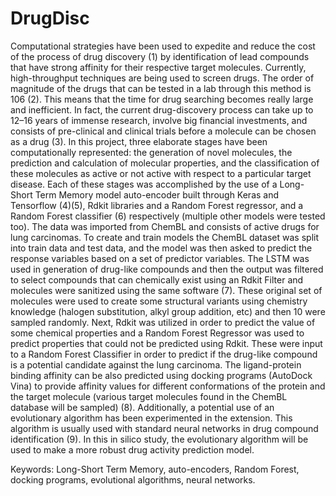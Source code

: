 # DrugDisc

Computational strategies have been used to expedite and reduce the cost of the process of drug discovery (1) by identification of lead compounds that have strong affinity for their respective target molecules. Currently, high-throughput techniques are being used to screen drugs. The order of magnitude of the drugs that can be tested in a lab through this method is 106 (2). This means that the time for drug searching becomes really large and inefficient. In fact, the current drug-discovery process can take up to 12–16 years of immense research, involve big financial investments, and consists of pre-clinical and clinical trials before a molecule can be chosen as a drug (3). In this project, three elaborate stages have been computationally represented: the generation of novel molecules, the prediction and calculation of molecular properties, and the classification of these molecules as active or not active with respect to a particular target disease. Each of these stages was accomplished by the use of a Long-Short Term Memory model auto-encoder built through Keras and Tensorflow (4)(5), Rdkit libraries and a Random Forest regressor, and a Random Forest classifier (6) respectively (multiple other models were tested too). The data was imported from ChemBL and consists of active drugs for lung carcinomas. To create and train models the ChemBL dataset was split into train data and test data, and the model was then asked to predict the response variables based on a set of predictor variables. The LSTM was used in generation of drug-like compounds and then the output was filtered to select compounds that can chemically exist using an Rdkit Filter and molecules were sanitized using the same software (7). These original set of molecules were used to create some structural variants using chemistry knowledge (halogen substitution, alkyl group addition, etc) and then 10 were sampled randomly. Next, Rdkit was utilized in order to predict the value of some chemical properties and a Random Forest Regressor was used to predict properties that could not be predicted using Rdkit. These were input to a Random Forest  Classifier in order to predict if the drug-like compound is a potential candidate against the lung carcinoma. The ligand-protein binding affinity can be also predicted using docking programs (AutoDock Vina) to provide affinity values for different conformations of the protein and the target molecule (various target molecules found in the ChemBL database will be sampled) (8). Additionally, a potential use of an evolutionary algorithm has been experimented in the extension. This algorithm is usually used with standard neural networks in drug compound identification (9). In this in silico study, the evolutionary algorithm will be used to make a more robust drug activity prediction model.

Keywords: Long-Short Term Memory, auto-encoders, Random Forest, docking programs, evolutional algorithms, neural networks.
